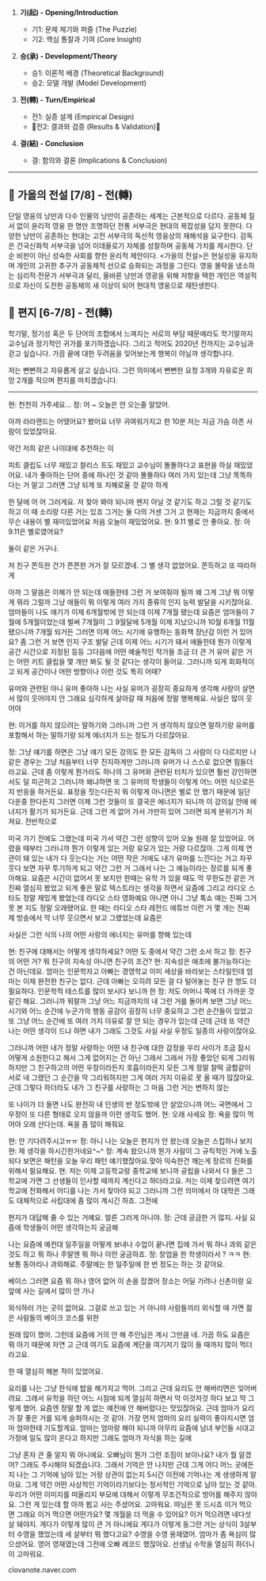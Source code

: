 1. **기(起) - Opening/Introduction** 
   - 기1: 문제 제기와 퍼즐 (The Puzzle)
   - 기2: 핵심 통찰과 기여 (Core Insight)

1. **승(承) - Development/Theory** 
   - 승1: 이론적 배경 (Theoretical Background)
   - 승2: 모델 개발 (Model Development)

1. **전(轉) - Turn/Empirical** 
   - 전1: 실증 설계 (Empirical Design)
   - 🐙전2: 결과와 검증 (Results & Validation)🐙

1. **결(結) - Conclusion** 
   - 결: 함의와 결론 (Implications & Conclusion)

---

## 🍂 가을의 전설 [7/8] - 전(轉)
단일 영웅의 낭만과 다수 인물의 낭만이 공존하는 세계는 근본적으로 다르다. 공동체 질서 없이 윤리적 영웅 한 명만 조명하던 전통 서부극은 현대의 복잡성을 담지 못한다. 다양한 낭만이 공존하는 현대는 고전 서부극의 독선적 영웅상의 재해석을 요구한다. 감독은 건국신화적 서부극을 넘어 이데올로기 자체를 성찰하며 공동체 가치를 제시한다. 단순 비판이 아닌 성숙한 사회를 향한 윤리적 제안이다. <가을의 전설>은 현실성을 유지하며 개인의 고귀한 추구가 공동체적 선으로 승화되는 과정을 그린다. 영웅 몰락을 냉소하는 심리적·전문가 서부극과 달리, 올바른 낭만과 영광을 위해 저항을 택한 개인은 역설적으로 자신이 도전한 공동체의 새 이상이 되어 현대적 영웅으로 재탄생한다.

## 💌 편지 [6-7/8] - 전(轉)
학기말, 정기성 혹은 두 단어의 조합에서 느껴지는 서로의 부담 때문에라도 학기말까지 교수님과 정기적인 귀가를 포기하겠습니다. 그리고 적어도 2020년 전까지는 교수님과 걷고 싶습니다. 가끔 끝에 대한 두려움을 잊어보는게 행복이 아닐까 생각합니다. 

저는 뻔뻔하고 자유롭게 살고 싶습니다. 그런 의미에서 뻔뻔한 요청 3개와 자유로운 희망 2개를 적으며 편지를 마치겠습니다.

----

현: 천천히 가주세요…
정: 어 ~ 오늘은 안 오는줄 알았어.

아까 라라랜드는 어땠어요? 봤어요 너무 귀여워가지고 한 10분 저는 지금 가슴 아픈 사람이 있었잖아요.

약간 저희 같은 나이대에 추천하는 이

피트 클립도 너무 재밌고 찰리스 트도 재밌고 교수님이 똘똘하다고 표현을 하실 재밌었어요.
내가 좋아하는 단어 중에 하나인 것 같아 똘똘하다 여러 가지 있는데 그냥 똑똑하다는 거 말고 그러면 그냥 되게 또 지혜로울 것 같아 하게

한 달에 어 어 그러게요. 저 찾아 봐야 되니까 왠지 아닐 것 같기도 하고 그럴 것 같기도 하고 이 때 소리랑 다른 거는 있죠 그거는 둘 다의 거센 그거 고 현재는 지금까지 중에서 무슨 내용이 별 재미있었어요 처음 오늘이 재밌었어요.
현: 9.11 별로 안 좋아요. 
정: 아 9.11은 별로였어요?

둘이 같은 거구나.

저 친구 쫀득한 건가 쫀쫀한 거가 잘 모르겠네. 그 별 생각 없었어요.
쫀득하고 또 따라하게

아까 그 말씀은 이해가 안 되는데 애들한테 그런 거 보여줘야 될까 왜 그게 그냥 뭐 이렇게 뭐라 그럴까 그냥 애들이 뭐 이렇게 여러 가지 종류의 인지 능력 발달을 시키잖아요.
엄마들이 나도 애기가 이제 6개월밖에 안 되는데 이제 7개월 됐는데 요즘은 엄마들이 7월에 5개월이었는데 벌써 7개월이 그 9월달에 5개월 이제 지났으니까 10월 6개월 11월 됐으니까 7개월 되거든 그러면 이제 어느 시기에 유행하는 동화책 장난감 이런 거 있어요?
좀 그런 거 보면 인지 구조 발달 근데 이제 어느 시기가 돼서 애들한테 뭔가 이렇게 공간 시간으로 지정된 등등 그다음에 어떤 예술적인 작가들 조금 더 큰 거 유머 같은 거는 어떤 키트 클립을 몇 개만 봐도 될 것 같다는 생각이 들어요.
그러니까 되게 회화적이고 되게 공간이나 어떤 방향이나 이런 것도 특히 어때?

유머와 관련된 아니 유머 좋아하 나는 사실 유머가 굉장히 중요하게 생각해 사랑이 살면서 많이 웃어야지 안 그래요 심각하게 살아갈 때 처음에 정말 행복해요.
사실은 많이 웃어야

현: 이거를 하지 않으려는 말하기와 그러니까 그런 거 생각하지 않으면 말하기랑 유머를 포함해서 하는 말하기랑 되게 에너지가 드는 정도가 다르잖아요.

정: 그냥 얘기를 하면은 그냥 얘기 모든 강의도 한 모든 감독이 그 사람이 다 다르지만 나 같은 경우는 그냥 처음부터 너무 진지하게만 그러니까 유머가 나 스스로 없으면 힘들더라고요.
근데 좀 이렇게 뭔가라도 하나의 그 유머와 관련된 터치가 있으면 훨씬 강인하면서도 덜 피곤하고 그러니까 왜냐하면 또 그 유머의 학생들이 이렇게 어느 어떤 식으로든지 반응을 하거든요.
표정을 짓는다든지 뭐 이렇게 아니면은 별로 안 했기 때문에 일단 다운중 한다든지 그러면 이제 그런 것들이 또 결국은 에너지가 되니까 이 강의실 안에 에너지가 활기가 되거든요.
근데 그런 게 없어 가서 가만히 있어 그러면 되게 분위기가 처져요.
전반적으로

미국 가기 전에도 그랬는데 미국 가서 약간 그런 성향이 있어 오늘 원래 잘 있었어요.
어렸을 때부터 그러니까 뭔가 이렇게 있는 거랑 유모가 있는 거랑 다르잖아.
그게 이제 연관이 돼 있는 내가 다 웃는다는 거는 어떤 작은 거에도 내가 유머를 느낀다는 거고 자꾸 웃다 보면 자꾸 투기하게 되고 약간 그런 거 그래서 나는 그 예능이라는 장르를 되게 좋아해요.
요즘은 시간이 없어서 못 보지만 한때는 유학 가 있을 때도 막 무한도전 같은 거 진짜 열심히 봤었고 되게 좋은 말로 텍스트라는 생각을 하면서 요즘에 그리고 라디오 스타도 정말 재밌게 봤었는데 라디오 스타 영화예요 아니면 아니 그냥 톡쇼 얘는 진짜 그거 못 본 지도 정말 오래됐어요.
한 때는 라디오 스타 레전드 에튜브 이런 거 몇 개는 진짜 제 방송에서 막 너무 웃으면서 보고 그랬었는데 요즘은

사실은 그런 식의 나의 어떤 사랑의 에너지는 유머를 향해 있는데

현: 친구에 대해서는 어떻게 생각하세요? 어떤 도 중에서 약간 그런 소서 하고 
정: 친구의 어떤 거? 뭐 친구의 지속성 아니면 친구의 조건?
현: 지속성은 애초에 불가능하다는 건 아닌데요. 엄마는 인문학자고 아빠는 경영학교 이미 세상을 바라보는 스타일인데 엄마는 이제 완전한 친구는 없다.
근데 아빠는 오히려 모든 걸 다 털어놓는 친구 한 명도 더 필요하다.
인문학적 테스트를 많이 보시다 보니까 한 
정: 저도 어머니 쪽에 더 가까운 것 같긴 해요.
그러니까 뭐랄까 그냥 어느 지금까지의 내 그런 거를 돌이켜 보면 그냥 어느 시기와 어느 순간에 누군가의 행동 공감이 굉장히 너무 중요하고 그런 순간들이 있었고 또 그냥 어느 순간에 또 여러 가지 이유로 잘 안 되는 경우가 있는데 근데 근데 또 약간 나는 어떤 생각이 드냐 하면 내가 그래도 그것도 사실 사실 우정도 일종의 사랑이잖아요.

그러니까 어떤 내가 정말 사랑하는 어떤 내 친구에 대한 감정을 우리 사이가 조금 잠시 어떻게 소원한다고 해서 그게 없어지는 건 아닌 그래서 그래서 가장 좋았던 되게 그리워하지만 그 친구하고의 어떤 우정이라든지 호흡이라든지 모든 그게 정말 찰떡 궁합같이 서로 네 그랬던 그 순간을 막 그리워하지만 그게 여러 가지 이유로 못 올 때가 많잖아요.
근데 그렇다 하더라도 내가 그 친구를 사랑하는 그 마음 그런 거는 변하지 않는

또 나이가 더 들면 나도 완전히 내 인생의 반 정도밖에 안 살았으니까 어느 국면에서 그 우정이 또 다른 형태로 오지 않을까 이런 생각도 했어.
현: 오래 사세요
정: 욕을 많이 먹어야 오래 산다는데. 욕을 좀 많이 해줘요.

현: 안 기다려주시고ㅠㅠ
정: 아니 나는 오늘은 현지가 안 왔는데 오늘은 스킵하나 보지 
현: 제 생각을 하시긴한거네요^~^
정: 계속 왔으니까 뭔가 사람이 그 규칙적인 거에 노출되다 보면은 패턴을 오늘 우리 패턴 얘기했잖아요.맞아 익숙한건 깨는게 장르의 진화를 위해서 필요해요.
현: 저는 이제 고등학교랑 중학교에 보니까 공립을 나와서 다 들은 그 학교에 가면 그 선생들이 인사할 때까지 계신다고 하더라고요.
저는 이제 찾으려면 여기 학교에 전화해서 어디를 나는 가서 찾아야 되고 그러니까 그런 의미에서 아 대학은 그래도 대체적으로 사립대에 좀 많이 계시긴 하죠.
그전에

현지가 대답해 줄 수 있는 거예요. 얼른 그러게 아니야.
정: 근데 궁금한 거 많지. 사실 요즘에 학생들이 어떤 생각하는지 궁금해

나는 요즘에 예컨대 일주일을 어떻게 보내나 수업이 끝나면 집에 가서 뭐 하나 과외 같은 것도 하고 뭐 하나 주말엔 뭐 하나 이런 궁금하죠.
정: 창업을 한 학생이라서 ? ㅋㅋ
현: 보통 동아리나 과외해료. 주말에는 한 일주일에 한 번 정도는 하는 것 같아요.

베이스 그러면 요즘 뭐 하나 영어 없어 이 손을 잡겠어 장소는 어딜 가려나 신촌이랑 요 앞에 사는 길에서 많이 안 가나

외식하러 가는 곳이 없어요. 그걸로 쓰고 있는 거 아니야 사람들끼리 외식할 때 가면 젊은 사람들의 베이크 코스를 위한

원래 많이 했어. 그런데 요즘에 거의 안 해 주인님은 계시 그만큼 네.
가끔 하도 요즘은 뭐 아기 때문에 자연 고 근데 여기도 요즘에 계단을 여기저기 많이 들 때까지 많이 먹더라고요.

한 때 열심히 해본 적이 있었어요.

요리를 나는 그냥 한식에 밥을 해가지고 먹어. 그리고 근데 요리도 안 해버리면은 잊어버려요.
그래서 유학을 하던 어느 시점에 되게 열심히 하면서 막 이것저것 하다 보고 막 그렇게 했어.
요즘엔 정말 할 게 없는 예전에 안 해버렸다는 맛있잖아요.
근데 엄마가 요리가 잘 좋은 거를 되게 슬퍼하시는 것 같아.
가장 먼저 엄마의 요리 실력이 좋아지시면 엄마 엄마한테 기도할게요.
엄마는 엄마랑 해야 되니까 아무리 요즘에 남녀 부인들 시대고 가정에 일도 많이 온다고 하지만 그래도 엄마가 자식을 하는 길에

그냥 혼자 큰 줄 알지 뭐 아니에요. 오빠님이 뭔가 그런 조짐이 보이나요?
내가 뭘 알겠어? 그래도 주시해야 되겠습니다. 그래서 기억은 안 나지만 근데 그게 어디 어느 곳에든지 나는 그 기억에 남아 있는 거랑 상관이 없는지 5시간 이전에 기억나는 게 생생하게 알아요.
그게 약간 어떤 사상적인 기억이라기보다는 정서적인 기억으로 남아 있는 것 같아.
우리가 어떤 이미지를 떠올리지 부모에 대해서 이렇게 무조건적으로 방어를 해주지 않아요.
그런 게 있는데 할 아까 뵙고 사는 주셨어요. 고마워요.
따님은 못 드시죠 이거 먹으면 그래요 이거 먹으면 어떤가요?
몇 개월을 더 먹을 수 있어요? 이거 먹으려면 네다섯 살 돼야지.
게다가 이렇게 많이 큰 거 아니에요 게다가 이렇게 동그란 거는 상식이 3살부터 수영을 했었는데 세 살부터 뭐 했다고요?
수영을 수영 용재였어. 엄마가 좀 욕심이 많으셨어요.
영어 영재였는데 그전에 오빠 레코드 했잖아요. 선생님 수학을 열심히 하더니 이 고마워요.


clovanote.naver.com